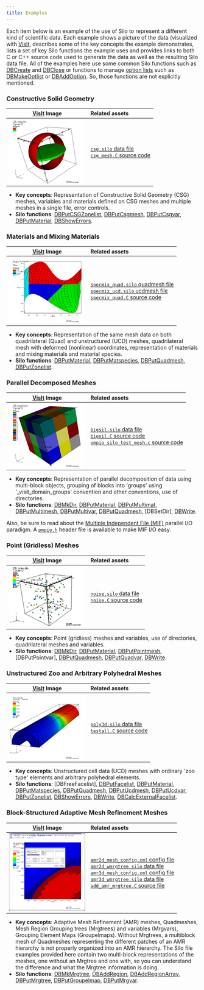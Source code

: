 ```yaml
---
title: Examples
---
```


Each item below is an example of the use of Silo to represent a different kind of scientific data.
Each example shows a picture of the data (visualized with [VisIt](https://visit.llnl.gov), describes some of the key concepts the example demonstrates, lists a set of key Silo functions the example uses and provides links to both C or C++ source code used to generate the data as well as the resulting Silo data file.
All of the examples here use some common Silo functions such as [DBCreate] and [DBClose] or functions to manage [option lists](https://silo.readthedocs.io/en/latest/optlists.html) such as [DBMakeOptlist] or [DBAddOption].
So, those functions are not explicitly mentioned.

### Constructive Solid Geometry

[VisIt](https://visit.llnl.gov) Image | Related assets
:---: | :---
![](csg.jpg) | [`csg.silo` data file](csg.silo)<br>[`csg_mesh.C` source code](csg_mesh.C)

* **Key concepts**: Representation of Constructive Solid Geometry (CSG) meshes, variables and materials defined on CSG meshes and multiple meshes in a single file, error controls.
* **Silo functions**: [DBPutCSGZonelist], [DBPutCsgmesh], [DBPutCsgvar], [DBPutMaterial], [DBShowErrors].

### Materials and Mixing Materials

[VisIt](https://visit.llnl.gov) Image | Related assets
:---: | :---
![](specmix_quad.jpg) | [`specmix_quad.silo` quadmesh file](specmix_quad.silo)<br>[`specmix_ucd.silo` ucdmesh file](specmix_ucd.silo)<br>[`specmix_quad.C` source code](specmix_quad.C)

* **Key concepts**: Representation of the same mesh data on both quadrilateral (Quad) and unstructured (UCD) meshes, quadrilateral mesh with deformed (nonlinear) coordinates, representation of materials and mixing materials and material species.
* **Silo functions**: [DBPutMaterial], [DBPutMatspecies], [DBPutQuadmesh], [DBPutZonelist].

### Parallel Decomposed Meshes

[VisIt](https://visit.llnl.gov) Image | Related assets
:---: | :---
![](bigsil.jpg) | [`bigsil.silo` data file](bigsil.silo)<br>[`bigsil.C` source code](bigsil.C)<br>[`pmpio_silo_test_mesh.c` source code](https://github.com/LLNL/Silo/blob/main/tests/pmpio_silo_test_mesh.c)

* **Key concepts**: Representation of parallel decomposition of data using multi-block objects, grouping of blocks into 'groups' using '_visit_domain_groups' convention and other conventions, use of directories.
* **Silo functions**: [DBMkDir], [DBPutMaterial], [DBPutMultimat], [DBPutMultimesh], [DBPutMultivar], [DBPutQuadmesh], [DBSetDir], [DBWrite].

Also, be sure to read about the [Multiple Independent File (MIF)](https://www.hdfgroup.org/2017/03/mif-parallel-io-with-hdf5/) parallel I/O paradigm.
A [`pmpio.h`](https://github.com/LLNL/Silo/blob/main/src/silo/pmpio.h) header file is available to make MIF I/O easy.

### Point (Gridless) Meshes

[VisIt](https://visit.llnl.gov) Image | Related assets
:---: | :---
![](pointmesh.jpg) | [`noise.silo` data file](noise.silo)<br>[`noise.C` source code](noise.C)

* **Key concepts**: Point (gridless) meshes and variables, use of directories, quadrilateral meshes and variables.
* **Silo functions**: [DBMkDir], [DBPutMaterial], [DBPutPointmesh], [DBPutPointvar], [DBPutQuadmesh], [DBPutQuadvar], [DBWrite].

### Unstructured Zoo and Arbitrary Polyhedral Meshes

[VisIt](https://visit.llnl.gov) Image | Related assets
:---: | :---
![](poly3d.jpg) | [`poly3d.silo` data file](poly3d.silo)<br>[`testall.C` source code](testall.C)

* **Key concepts**: Unstructured cell data (UCD) meshes with ordinary 'zoo type' elements and arbitrary polyhedral elements.
* **Silo functions**: [DBFreeFacelist], [DBPutFacelist], [DBPutMaterial], [DBPutMatspecies], [DBPutQuadmesh], [DBPutUcdmesh], [DBPutUcdvar], [DBPutZonelist], [DBShowErrors], [DBWrite], [DBCalcExternalFacelist].

### Block-Structured Adaptive Mesh Refinement Meshes

[VisIt](https://visit.llnl.gov) Image | Related assets
:---: | :---
![](silo_amr2d_example.jpg) | [`amr2d_mesh_config.xml` config file](amr2d_mesh_config.xml)<br>[`amr2d_wmrgtree.silo` data file](amr2d_wmrgtree.silo)<br>[`amr3d_mesh_config.xml` config file](amr3d_mesh_config.xml)<br>[`amr3d_wmrgtree.silo` data file](amr3d_wmrgtree.silo)<br>[`add_amr_mrgtree.C` source file](add_amr_mrgtree.C)

* **Key concepts**: Adaptive Mesh Refinement (AMR) meshes, Quadmeshes, Mesh Region Grouping trees (Mrgtrees) and variables (Mrgvars), Grouping Element Maps (Groupelmaps).
  Without Mrgtrees, a multiblock mesh of Quadmeshes representing the different patches of an AMR hierarchy is not properly organized into an AMR hierarchy.
  The Silo file examples provided here contain two multi-block representations of the meshes, one without an Mrgtree and one with, so you can understand the difference and what the Mrgtree information is doing.
* **Silo functions**: [DBMkMrgtree], [DBAddRegion], [DBAddRegionArray], [DBPutMrgtree], [DBPutGroupelmap], [DBPutMrgvar].

[DBMkMrgtree]: https://silo.readthedocs.io/en/latest/subsets.html#dbmakemrgtree
[DBAddRegion]: https://silo.readthedocs.io/en/latest/subsets.html#dbaddregion
[DBAddRegionArray]: https://silo.readthedocs.io/en/latest/subsets.html#dbaddregionarray
[DBPutMrgtree]: https://silo.readthedocs.io/en/latest/subsets.html#dbputmrgtree
[DBPutGroupelmap]: https://silo.readthedocs.io/en/latest/subsets.html#dbputgrupelmap
[DBPutMrgvar]: https://silo.readthedocs.io/en/latest/subsets.html#dbputmrgvar

[DBCreate]: https://silo.readthedocs.io/en/latest/files.html#dbcreate
[DBClose]: https://silo.readthedocs.io/en/latest/files.html#dbclose
[DBMakeOptlist]: https://silo.readthedocs.io/en/latest/optlists.html#dbmakeoptlist
[DBAddOption]: https://silo.readthedocs.io/en/latest/optlists.html#dbaddoption
[DBFreeOptlist]: https://silo.readthedocs.io/en/latest/optlists.html#dbfreeoptlist

[DBPutMultimat]: https://silo.readthedocs.io/en/latest/parallel.html#dbputmultimat
[DBPutMultimesh]: https://silo.readthedocs.io/en/latest/parallel.html#dbputmultimesh
[DBPutMultivar]: https://silo.readthedocs.io/en/latest/parallel.html#dbputmultivar

[DBMkDir]: https://silo.readthedocs.io/en/latest/files.html#dbmkdir
[DBMkDir]: https://silo.readthedocs.io/en/latest/files.html#dbsetdir
[DBPutCSGZonelist]: https://silo.readthedocs.io/en/latest/objects.html#dbputcsgzonelist
[DBPutZonelist]: https://silo.readthedocs.io/en/latest/objects.html#dbputzonelist
[DBPutFacelist]: https://silo.readthedocs.io/en/latest/objects.html#dbputfacelist
[DBPutCsgmesh]: https://silo.readthedocs.io/en/latest/objects.html#dbputcsgmesh
[DBPutQuadmesh]: https://silo.readthedocs.io/en/latest/objects.html#dbputquadmesh
[DBPutQuadvar]: https://silo.readthedocs.io/en/latest/objects.html#dbputquadvar
[DBPutUcdmesh]: https://silo.readthedocs.io/en/latest/objects.html#dbputucdmesh
[DBPutUcdvar]: https://silo.readthedocs.io/en/latest/objects.html#dbputucdvar
[DBPutPointmesh]: https://silo.readthedocs.io/en/latest/objects.html#dbputpointmesh
[DBPutCsgvar]: https://silo.readthedocs.io/en/latest/objects.html#dbputcsgvar
[DBPutMaterial]: https://silo.readthedocs.io/en/latest/objects.html#dbputmaterial
[DBPutMatspecies]: https://silo.readthedocs.io/en/latest/objects.html#dbputmatspecies
[DBShowErrors]: https://silo.readthedocs.io/en/latest/globals.html#dbshowerrors
[DBCalcExternalFacelist]: https://silo.readthedocs.io/en/latest/utility.html#dbcalcexternalfacelist2

[DBWrite]: https://silo.readthedocs.io/en/latest/generic.html#dbwrite
